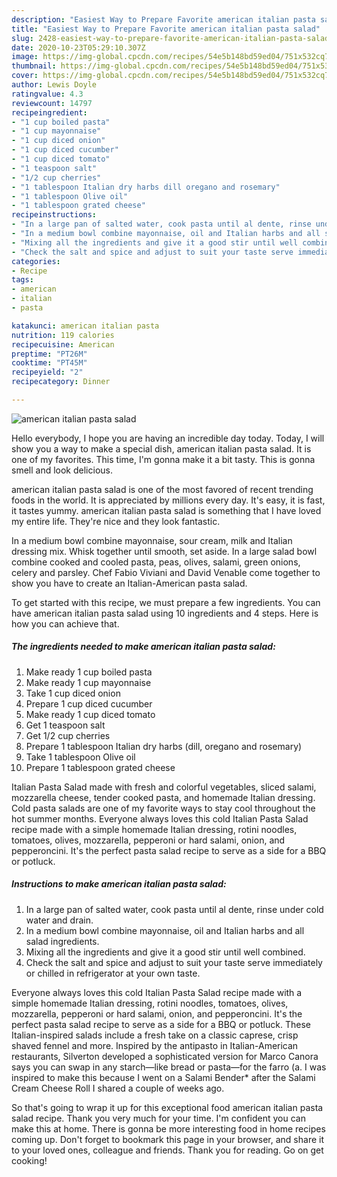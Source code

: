```yaml
---
description: "Easiest Way to Prepare Favorite american italian pasta salad"
title: "Easiest Way to Prepare Favorite american italian pasta salad"
slug: 2428-easiest-way-to-prepare-favorite-american-italian-pasta-salad
date: 2020-10-23T05:29:10.307Z
image: https://img-global.cpcdn.com/recipes/54e5b148bd59ed04/751x532cq70/american-italian-pasta-salad-recipe-main-photo.jpg
thumbnail: https://img-global.cpcdn.com/recipes/54e5b148bd59ed04/751x532cq70/american-italian-pasta-salad-recipe-main-photo.jpg
cover: https://img-global.cpcdn.com/recipes/54e5b148bd59ed04/751x532cq70/american-italian-pasta-salad-recipe-main-photo.jpg
author: Lewis Doyle
ratingvalue: 4.3
reviewcount: 14797
recipeingredient:
- "1 cup boiled pasta"
- "1 cup mayonnaise"
- "1 cup diced onion"
- "1 cup diced cucumber"
- "1 cup diced tomato"
- "1 teaspoon salt"
- "1/2 cup cherries"
- "1 tablespoon Italian dry harbs dill oregano and rosemary"
- "1 tablespoon Olive oil"
- "1 tablespoon grated cheese"
recipeinstructions:
- "In a large pan of salted water, cook pasta until al dente, rinse under cold water and drain."
- "In a medium bowl combine mayonnaise, oil and Italian harbs and all salad ingredients."
- "Mixing all the ingredients and give it a good stir until well combined."
- "Check the salt and spice and adjust to suit your taste serve immediately or chilled in refrigerator at your own taste."
categories:
- Recipe
tags:
- american
- italian
- pasta

katakunci: american italian pasta 
nutrition: 119 calories
recipecuisine: American
preptime: "PT26M"
cooktime: "PT45M"
recipeyield: "2"
recipecategory: Dinner

---
```



![american italian pasta salad](https://img-global.cpcdn.com/recipes/54e5b148bd59ed04/751x532cq70/american-italian-pasta-salad-recipe-main-photo.jpg)

Hello everybody, I hope you are having an incredible day today. Today, I will show you a way to make a special dish, american italian pasta salad. It is one of my favorites. This time, I'm gonna make it a bit tasty. This is gonna smell and look delicious.

american italian pasta salad is one of the most favored of recent trending foods in the world. It is appreciated by millions every day. It's easy, it is fast, it tastes yummy. american italian pasta salad is something that I have loved my entire life. They're nice and they look fantastic.

In a medium bowl combine mayonnaise, sour cream, milk and Italian dressing mix. Whisk together until smooth, set aside. In a large salad bowl combine cooked and cooled pasta, peas, olives, salami, green onions, celery and parsley. Chef Fabio Viviani and David Venable come together to show you have to create an Italian-American pasta salad.


To get started with this recipe, we must prepare a few ingredients. You can have american italian pasta salad using 10 ingredients and 4 steps. Here is how you can achieve that.

<!--inarticleads1-->

##### The ingredients needed to make american italian pasta salad:

1. Make ready 1 cup boiled pasta
1. Make ready 1 cup mayonnaise
1. Take 1 cup diced onion
1. Prepare 1 cup diced cucumber
1. Make ready 1 cup diced tomato
1. Get 1 teaspoon salt
1. Get 1/2 cup cherries
1. Prepare 1 tablespoon Italian dry harbs (dill, oregano and rosemary)
1. Take 1 tablespoon Olive oil
1. Prepare 1 tablespoon grated cheese


Italian Pasta Salad made with fresh and colorful vegetables, sliced salami, mozzarella cheese, tender cooked pasta, and homemade Italian dressing. Cold pasta salads are one of my favorite ways to stay cool throughout the hot summer months. Everyone always loves this cold Italian Pasta Salad recipe made with a simple homemade Italian dressing, rotini noodles, tomatoes, olives, mozzarella, pepperoni or hard salami, onion, and pepperoncini. It&#39;s the perfect pasta salad recipe to serve as a side for a BBQ or potluck. 

<!--inarticleads2-->

##### Instructions to make american italian pasta salad:

1. In a large pan of salted water, cook pasta until al dente, rinse under cold water and drain.
1. In a medium bowl combine mayonnaise, oil and Italian harbs and all salad ingredients.
1. Mixing all the ingredients and give it a good stir until well combined.
1. Check the salt and spice and adjust to suit your taste serve immediately or chilled in refrigerator at your own taste.


Everyone always loves this cold Italian Pasta Salad recipe made with a simple homemade Italian dressing, rotini noodles, tomatoes, olives, mozzarella, pepperoni or hard salami, onion, and pepperoncini. It&#39;s the perfect pasta salad recipe to serve as a side for a BBQ or potluck. These Italian-inspired salads include a fresh take on a classic caprese, crisp shaved fennel and more. Inspired by the antipasto in Italian-American restaurants, Silverton developed a sophisticated version for Marco Canora says you can swap in any starch—like bread or pasta—for the farro (a. I was inspired to make this because I went on a Salami Bender* after the Salami Cream Cheese Roll I shared a couple of weeks ago. 

So that's going to wrap it up for this exceptional food american italian pasta salad recipe. Thank you very much for your time. I'm confident you can make this at home. There is gonna be more interesting food in home recipes coming up. Don't forget to bookmark this page in your browser, and share it to your loved ones, colleague and friends. Thank you for reading. Go on get cooking!
